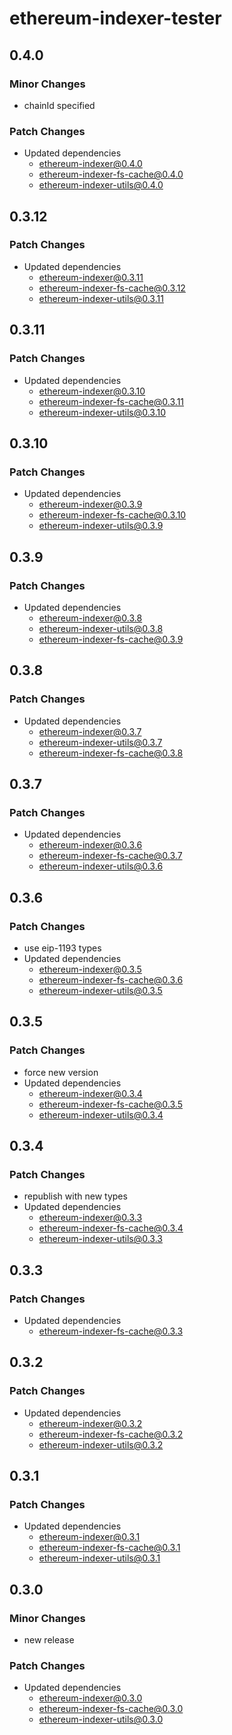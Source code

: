 # ethereum-indexer-tester

## 0.4.0

### Minor Changes

- chainId specified

### Patch Changes

- Updated dependencies
  - ethereum-indexer@0.4.0
  - ethereum-indexer-fs-cache@0.4.0
  - ethereum-indexer-utils@0.4.0

## 0.3.12

### Patch Changes

- Updated dependencies
  - ethereum-indexer@0.3.11
  - ethereum-indexer-fs-cache@0.3.12
  - ethereum-indexer-utils@0.3.11

## 0.3.11

### Patch Changes

- Updated dependencies
  - ethereum-indexer@0.3.10
  - ethereum-indexer-fs-cache@0.3.11
  - ethereum-indexer-utils@0.3.10

## 0.3.10

### Patch Changes

- Updated dependencies
  - ethereum-indexer@0.3.9
  - ethereum-indexer-fs-cache@0.3.10
  - ethereum-indexer-utils@0.3.9

## 0.3.9

### Patch Changes

- Updated dependencies
  - ethereum-indexer@0.3.8
  - ethereum-indexer-utils@0.3.8
  - ethereum-indexer-fs-cache@0.3.9

## 0.3.8

### Patch Changes

- Updated dependencies
  - ethereum-indexer@0.3.7
  - ethereum-indexer-utils@0.3.7
  - ethereum-indexer-fs-cache@0.3.8

## 0.3.7

### Patch Changes

- Updated dependencies
  - ethereum-indexer@0.3.6
  - ethereum-indexer-fs-cache@0.3.7
  - ethereum-indexer-utils@0.3.6

## 0.3.6

### Patch Changes

- use eip-1193 types
- Updated dependencies
  - ethereum-indexer@0.3.5
  - ethereum-indexer-fs-cache@0.3.6
  - ethereum-indexer-utils@0.3.5

## 0.3.5

### Patch Changes

- force new version
- Updated dependencies
  - ethereum-indexer@0.3.4
  - ethereum-indexer-fs-cache@0.3.5
  - ethereum-indexer-utils@0.3.4

## 0.3.4

### Patch Changes

- republish with new types
- Updated dependencies
  - ethereum-indexer@0.3.3
  - ethereum-indexer-fs-cache@0.3.4
  - ethereum-indexer-utils@0.3.3

## 0.3.3

### Patch Changes

- Updated dependencies
  - ethereum-indexer-fs-cache@0.3.3

## 0.3.2

### Patch Changes

- Updated dependencies
  - ethereum-indexer@0.3.2
  - ethereum-indexer-fs-cache@0.3.2
  - ethereum-indexer-utils@0.3.2

## 0.3.1

### Patch Changes

- Updated dependencies
  - ethereum-indexer@0.3.1
  - ethereum-indexer-fs-cache@0.3.1
  - ethereum-indexer-utils@0.3.1

## 0.3.0

### Minor Changes

- new release

### Patch Changes

- Updated dependencies
  - ethereum-indexer@0.3.0
  - ethereum-indexer-fs-cache@0.3.0
  - ethereum-indexer-utils@0.3.0
